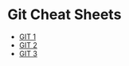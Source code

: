 # Git Cheat Sheets

- [GIT 1](./developer-fundamentals.git-fundamentals.cheat-sheet.md)
- [GIT 2](./git.md)
- [GIT 3](./git_2.md)